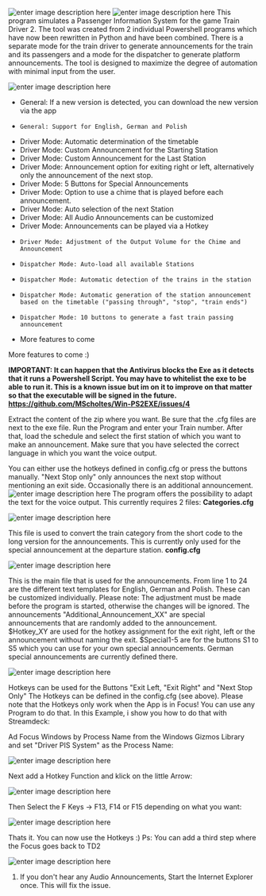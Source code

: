 
![enter image description here](https://cloud.furry.fm/index.php/apps/files_sharing/publicpreview/tZCD2s7BQxzZcTY?file=&fileId=1093590&x=3844&y=1951&a=true)
![enter image description here](https://cloud.furry.fm/index.php/apps/files_sharing/publicpreview/a7Xkk97Ys8wALPi?file=&fileId=1093616&x=3844&y=1951&a=true)
This program simulates a Passenger Information System for the game Train Driver 2. The tool was created from 2 individual Powershell programs which have now been rewritten in Python and have been combined. There is a separate mode for the train driver to generate announcements for the train and its passengers and a mode for the dispatcher to generate platform announcements. The tool is designed to maximize the degree of automation with minimal input from the user. 

![enter image description here](https://cloud.furry.fm/index.php/apps/files_sharing/publicpreview/R7CXwYWC3wfx3wo?file=&fileId=1093632&x=3844&y=1951&a=true)

-   General: If a new version is detected, you can download the new version via the app
-	  General: Support for English, German and Polish
-   Driver Mode: Automatic determination of the timetable
-   Driver Mode: Custom Announcement for the Starting Station
-   Driver Mode: Custom Announcement for the Last Station
-   Driver Mode: Announcement option for exiting right or left, alternatively only the announcement of the next stop.
-   Driver Mode: 5 Buttons for Special Announcements
-   Driver Mode: Option to use a chime that is played before each announcement.
-   Driver Mode: Auto selection of the next Station
-   Driver Mode: All Audio Announcements can be customized
-  	Driver Mode: Announcements can be played via a Hotkey
-	  Driver Mode: Adjustment of the Output Volume for the Chime and Announcement
-	  Dispatcher Mode: Auto-load all available Stations
-	  Dispatcher Mode: Automatic detection of the trains in the station
-	  Dispatcher Mode: Automatic generation of the station announcement based on the timetable ("passing through", "stop", "train ends")
-	  Dispatcher Mode: 10 buttons to generate a fast train passing announcement
-   More features to come

More features to come :)

**IMPORTANT: It can happen that the Antivirus blocks the Exe as it detects that it runs a Powershell Script. You may have to whitelist the exe to be able to run it. This is a known issue but im on it to improve on that matter so that the executable will be signed in the future. https://github.com/MScholtes/Win-PS2EXE/issues/4**

Extract the content of the zip where you want. Be sure that the .cfg files are next to the exe file. Run the Program and enter your Train number. After that, load the schedule and select the first station of which you want to make an announcement. Make sure that you have selected the correct language in which you want the voice output.

You can either use the hotkeys defined in config.cfg or press the buttons manually. "Next Stop only" only announces the next stop without mentioning an exit side. Occasionally there is an additional announcement.
![enter image description here](https://cloud.furry.fm/index.php/apps/files_sharing/publicpreview/foi59jd93yBnbjs?file=&fileId=1093648&x=3844&y=1951&a=true)
The program offers the possibility to adapt the text for the voice output. This currently requires 2 files:
**Categories.cfg**

![enter image description here](https://cloud.furry.fm/index.php/apps/files_sharing/publicpreview/ZgD7mCs6mkfzaRA?file=&fileId=1093589&x=3844&y=1951&a=true)

This file is used to convert the train category from the short code to the long version for the announcements. This is currently only used for the special announcement at the departure station.
**config.cfg**

![enter image description here](https://cloud.furry.fm/index.php/apps/files_sharing/publicpreview/BDzFz79a8FCAN4q?file=&fileId=1093591&x=3844&y=1951&a=true)

This is the main file that is used for the announcements. From line 1 to 24 are the different text templates for English, German and Polish. These can be customized individually. Please note: The adjustment must be made before the program is started, otherwise the changes will be ignored. 
The announcements "Additional_Announcement_XX" are special announcements that are randomly added to the announcement.
$Hotkey_XY are used for the hotkey assignment for the exit right, left or the announcement without naming the exit.
$Special1-5 are for the buttons S1 to S5 which you can use for your own special announcements. German special announcements are currently defined there.

![enter image description here](https://cloud.furry.fm/index.php/apps/files_sharing/publicpreview/8S7Xini4WtQ4cmF?file=&fileId=1093668&x=3844&y=1951&a=true)

Hotkeys can be used for the Buttons "Exit Left, "Exit Right" and "Next Stop Only" The Hotkeys can be defined in the config.cfg (see above). Please note that the Hotkeys only work when the App is in Focus! You can use any Program to do that. In this Example, i show you how to do that with Streamdeck:

Ad Focus Windows by Process Name from the Windows Gizmos Library  and set "Driver PIS System" as the Process Name:

![enter image description here](https://cloud.furry.fm/index.php/apps/files_sharing/publicpreview/mJ4eeW4x49TsBws?file=&fileId=1093522&x=1926&y=1057&a=true)

Next add a Hotkey Function and klick on the little Arrow:

![enter image description here](https://cloud.furry.fm/index.php/apps/files_sharing/publicpreview/z8DPpMFe4gxHnWo?file=&fileId=1093523&x=1926&y=1057&a=true)

Then Select the F Keys -> F13, F14 or F15 depending on what you want:

![enter image description here](https://cloud.furry.fm/index.php/apps/files_sharing/publicpreview/GNnr3CpqbD78CDL?file=&fileId=1093521&x=1926&y=1057&a=true)

Thats it. You can now use the Hotkeys :) Ps: You can add a third step where the Focus goes back to TD2

![enter image description here](https://cloud.furry.fm/index.php/apps/files_sharing/publicpreview/D5fi2oJJdH9yaHj?file=&fileId=1093667&x=3844&y=1951&a=true)

1. If you don't hear any Audio Announcements, Start the Internet Explorer once. This will fix the issue.
